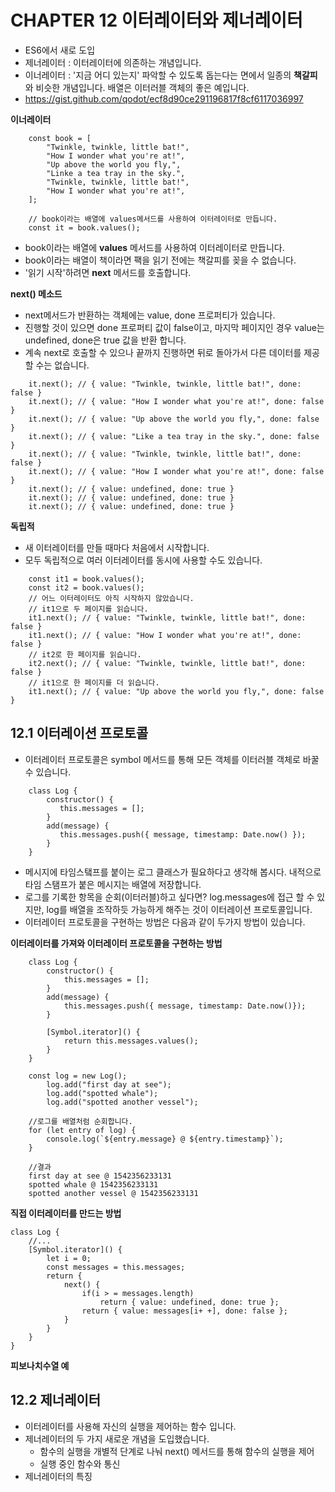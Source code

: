 # CHAPTER 12 이터레이터와 제너레이터
- ES6에서 새로 도입
- 제너레이터 : 이터레이터에 의존하는 개념입니다.
- 이너레이터 : '지금 어디 있는지' 파악할 수 있도록 돕는다는 면에서 일종의 **책갈피**와 비슷한 개념입니다. 배열은 이터러블 객체의 좋은 예입니다.
- https://gist.github.com/qodot/ecf8d90ce291196817f8cf6117036997

**이너레이터**
```
    const book = [
        "Twinkle, twinkle, little bat!",
        "How I wonder what you're at!",
        "Up above the world you fly,",
        "Linke a tea tray in the sky.",
        "Twinkle, twinkle, little bat!",
        "How I wonder what you're at!",
    ];

    // book이라는 배열에 values메서드를 사용하여 이터레이터로 만듭니다.
    const it = book.values();
```
- book이라는 배열에 **values** 메서드를 사용하여 이터레이터로 만듭니다.
- book이라는 배열이 책이라면 팩을 읽기 전에는 책갈피를 꽂을 수 없습니다.
- '읽기 시작'하려면 **next** 메서드를 호출합니다.

**next() 메소드**
- next메서드가 반환하는 객체에는 value, done 프로퍼티가 있습니다.
- 진행할 것이 있으면 done 프로퍼티 값이 false이고, 마지막 페이지인 경우 value는 undefined, done은 true 값을 반환 합니다.
- 계속 next로 호출할 수 있으나 끝까지 진행하면 뒤로 돌아가서 다른 데이터를 제공할 수는 없습니다.
```
    it.next(); // { value: "Twinkle, twinkle, little bat!", done: false }
    it.next(); // { value: "How I wonder what you're at!", done: false }
    it.next(); // { value: "Up above the world you fly,", done: false }
    it.next(); // { value: "Like a tea tray in the sky.", done: false }
    it.next(); // { value: "Twinkle, twinkle, little bat!", done: false }
    it.next(); // { value: "How I wonder what you're at!", done: false }
    it.next(); // { value: undefined, done: true }
    it.next(); // { value: undefined, done: true }
    it.next(); // { value: undefined, done: true }
```


**독립적**
- 새 이터레이터를 만들 때마다 처음에서 시작합니다.
- 모두 독립적으로 여러 이터레이터를 동시에 사용할 수도 있습니다.
```
    const it1 = book.values();
    const it2 = book.values();
    // 어느 이터레이터도 아직 시작하지 않았습니다.
    // it1으로 두 페이지를 읽습니다.
    it1.next(); // { value: "Twinkle, twinkle, little bat!", done: false }
    it1.next(); // { value: "How I wonder what you're at!", done: false }
    // it2로 한 페이지를 읽습니다.
    it2.next(); // { value: "Twinkle, twinkle, little bat!", done: false }
    // it1으로 한 페이지를 더 읽습니다.
    it1.next(); // { value: "Up above the world you fly,", done: false }
```


## 12.1 이터레이션 프로토콜
- 이터레이터 프로토콜은 symbol 메서드를 통해 모든 객체를 이터러블 객체로 바꿀 수 있습니다.
```
    class Log {
        constructor() {
           this.messages = [];
        }
        add(message) {
           this.messages.push({ message, timestamp: Date.now() });
        }
    }
```
- 메시지에 타임스탴프를 붙이는 로그 클래스가 필요하다고 생각해 봅시다. 내적으로 타임 스탬프가 붙은 메시지는 배열에 저장합니다.
- 로그를 기록한 항목을 순회(이터러블)하고 싶다면? log.messages에 접근 할 수 있지만, log를 배열을 조작하듯 가능하게 해주는 것이 이터레이션 프로토콜입니다.
- 이터레이터 프로토콜을 구현하는 방법은 다음과 같이 두가지 방법이 있습니다.

**이터레이터를 가져와 이터레이터 프로토콜을 구현하는 방법**
```
    class Log {
        constructor() {
            this.messages = [];
        }
        add(message) {
            this.messages.push({ message, timestamp: Date.now()});
        }

        [Symbol.iterator]() {
            return this.messages.values();
        }
    }
    
    const log = new Log();
        log.add("first day at see");
        log.add("spotted whale");
        log.add("spotted another vessel");
    ​
    //로그를 배열처럼 순회합니다.
    for (let entry of log) {
        console.log(`${entry.message} @ ${entry.timestamp}`);
    }

    //결과
    first day at see @ 1542356233131
    spotted whale @ 1542356233131
    spotted another vessel @ 1542356233131
```

**직접 이터레이터를 만드는 방법**
```
class Log {
    //...
    [Symbol.iterator]() {
        let i = 0;
        const messages = this.messages;
        return {
            next() {
                if(i > = messages.length)
                    return { value: undefined, done: true };
                return { value: messages[i+ +], done: false };
            }
        }
    }
}
```

**피보나치수열 예**

## 12.2  제너레이터
- 이터레이터를 사용해 자신의 실행을 제어하는 함수 입니다.
- 제너레이터의 두 가지 새로운 개념을 도입했습니다.
    - 함수의 실행을 개별적 단계로 나눠 next() 메서드를 통해 함수의 실행을 제어
    - 실행 중인 함수와 통신
- 제너레이터의 특징
    
